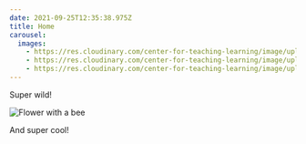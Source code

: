 ```yaml
---
date: 2021-09-25T12:35:38.975Z
title: Home
carousel:
  images:
    - https://res.cloudinary.com/center-for-teaching-learning/image/upload/v1635078507/437097C4-63C2-4451-9091-FDCF8A4E7981_ppvhfn.jpg
    - https://res.cloudinary.com/center-for-teaching-learning/image/upload/v1635078477/0060F510-4151-410B-9B36-76185C78A6DF_mknxtr.jpg
    - https://res.cloudinary.com/center-for-teaching-learning/image/upload/v1635078817/412AF92F-B7B9-4DF0-A600-624321EBBE5A_afo8rj.jpg
---
```


Super wild!

![Flower with a bee](https://res.cloudinary.com/center-for-teaching-learning/image/upload/v1634688967/sample.jpg "Flower with a bee")

And super cool!

